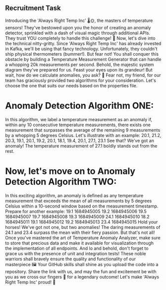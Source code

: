 ## Recruitment Task
Introducing the 'Always Right Temp Inc' 🌡🌞, the masters of
temperature sensors! They've bestowed upon you the honor of
creating an anomaly detector, sprinkled with a dash of visual magic
through additional APIs. They trust YOU completely to handle this
challenge! 🤝
Now, let's dive into the technical nitty-gritty. Since 'Always Right Temp
Inc' has already invested in Kafka, we'll be using that fancy
technology. Unfortunately, they couldn't ship physical thermometers
(bummer!). But fear not! You shall conquer this obstacle by building a
Temperature Measurement Generator that can handle a whopping
20k measurements per second.
Behold, the majestic system diagram they've prepared for us. Feast
your eyes upon its grandeur!
But wait, how do we calculate anomalies, you ask? 🤔 Fear not, my
friend, for our team has graciously provided two algorithms for your
consideration. Let's choose the one that suits our needs based on the
properties file.

# Anomaly Detection Algorithm ONE:
In this algorithm, we label a temperature measurement as an anomaly
if, within any 10 consecutive temperature measurements, there exists
one measurement that surpasses the average of the remaining 9
measurements by a whopping 5 degrees Celsius. Let's illustrate with
an example:
20.1, 21.2, 20.3, 19.1, 20.1, 19.2, 20.1, 18.1, 19.4, 20.1, 27.1, 23.1
See that? We've got an anomaly! The temperature measurement of
27.1 boldly stands out from the rest.

# Now, let's move on to Anomaly Detection Algorithm TWO:
In this exciting algorithm, an anomaly is defined as any temperature
measurement that exceeds the mean of all measurements by 5
degrees Celsius within a 10-second window based on the
measurement timestamp. Prepare for another example:
19.1 1684945005
19.2 1684945006
19.5 1684945007
19.7 1684945008
19.3 1684945009
24.1 1684945010
18.2 1684945011
19.1 1684945012
19.2 1684945013
23.4 1684945015
Hold your horses! We've got not one, but two anomalies! The daring
measurements of 24.1 and 23.4 surpass the mean with their fiery
passion.
But that's not all! Once you've mastered the art of Temperature
Anomaly Analyzer, make sure to store that precious data and make
it available for visualization through the implementation of all
endpoints.
And lo and behold, don't forget to grace us with the presence of unit
and integration tests! These noble warriors shall bravely ensure the
quality and functionality of our masterpiece 🖼
Your GitHub skills shall shine as you upload the code into a
repository. Share the link with us, and may the fun and excitement be
with you as we cross our fingers 🤞 for a legendary outcome! Let's
make 'Always Right Temp Inc' proud! 🙂